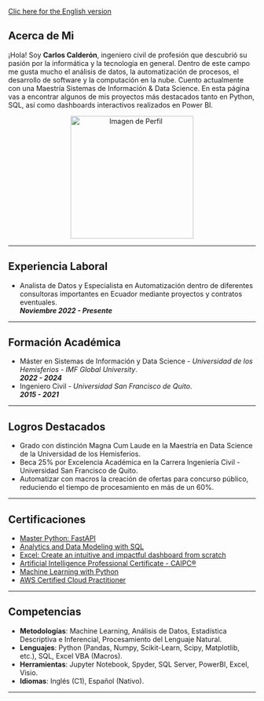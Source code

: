 [Clic here for the English version](index.md)

## Acerca de Mi

¡Hola! Soy **Carlos Calderón**, ingeniero civil de profesión que descubrió su pasión por la informática y la tecnología en general. Dentro de este campo me gusta mucho el análisis de datos, la automatización de procesos, el desarrollo de software y la computación en la nube. Cuento actualmente con una Maestría Sistemas de Información & Data Science. En esta página vas a encontrar algunos de mis proyectos más destacados tanto en Python, SQL, así como dashboards interactivos realizados en Power BI.


<p align="center">
  <img src="https://avatars.githubusercontent.com/u/156715991?v=4" alt="Imagen de Perfil" width="250" height="250">
</p>

---

## Experiencia Laboral

- Analista de Datos y Especialista en Automatización dentro de diferentes consultoras importantes en Ecuador mediante proyectos y contratos eventuales. 
<br> ***Noviembre 2022 - Presente***

---

## Formación Académica
- Máster en Sistemas de Información y Data Science - *Universidad de los Hemisferios - IMF Global University*. 
<br> ***2022 - 2024***
- Ingeniero Civil - *Universidad San Francisco de Quito*.
<br> ***2015 - 2021***

---

## Logros Destacados
- Grado con distinción Magna Cum Laude en la Maestría en Data Science de la Universidad de los Hemisferios.
- Beca 25% por Excelencia Académica en la Carrera Ingeniería Civil - Universidad San Francisco de Quito.
- Automatizar con macros la creación de ofertas para concurso público, reduciendo el tiempo de procesamiento en más de un 60%.

---

## Certificaciones

- [Master Python: FastAPI](https://www.linkedin.com/learning/certificates/100db1f51fbd02137394912fc031d4d866df407d54a3a7877f5800076d1e6132?lipi=urn%3Ali%3Apage%3Ad_flagship3_profile_view_base_certifications_details%3B1onjONS9TGu6FeGPHEIPyA%3D%3D)
- [Analytics and Data Modeling with SQL](https://www.linkedin.com/in/carlos-calderon-cabezas/)
- [Excel: Create an intuitive and impactful dashboard from scratch](https://www.linkedin.com/learning/certificates/c498670fab1d2893a8f2893ebd6ddc20846973f8d59fb856bddb27a5898698f2?lipi=urn%3Ali%3Apage%3Ad_flagship3_profile_view_base_certifications_details%3B1onjONS9TGu6FeGPHEIPyA%3D%3D)
- [Artificial Intelligence Professional Certificate - CAIPC®](https://www.credly.com/badges/8cff1310-2ace-4e8e-93c1-e3d8a5a9ae77/linked_in_profile)
-  [Machine Learning with Python](https://www.credly.com/badges/4a9eca74-434e-4f74-a410-20c6983c7f1a/linked_in_profile)
- [AWS Certified Cloud Practitioner](https://www.credly.com/badges/fd75000a-21d6-4313-bad8-8568370c3d87/linked_in_profile)

---

## Competencias

- **Metodologías**: Machine Learning, Análisis de Datos, Estadística Descriptiva e Inferencial, Procesamiento del Lenguaje Natural.
- **Lenguajes**: Python (Pandas, Numpy, Scikit-Learn, Scipy, Matplotlib, etc.), SQL, Excel VBA (Macros).
- **Herramientas**: Jupyter Notebook, Spyder, SQL Server, PowerBI, Excel, Visio.
- **Idiomas**: Inglés (C1), Español (Nativo).

___
